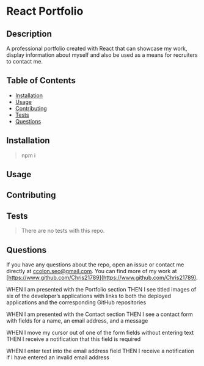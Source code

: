 # React Portfolio

## Description

A professional portfolio created with React that can showcase my work, display information about myself and also be used as a means for recruiters to contact me.

## Table of Contents

- [Installation](#installation)
- [Usage](#usage)
- [Contributing](#contributing)
- [Tests](#tests)
- [Questions](#questions)

## Installation

> npm i

## Usage

## Contributing

## Tests

> There are no tests with this repo.

## Questions

If you have any questions about the repo, open an issue or contact me directly at ccolon.seo@gmail.com. You can find more of my work at [https://www.github.com/Chris21789](https://www.github.com/Chris21789).

WHEN I am presented with the Portfolio section
THEN I see titled images of six of the developer’s applications with links to both the deployed 
applications and the corresponding GitHub repositories

WHEN I am presented with the Contact section
THEN I see a contact form with fields for a name, an email address, and a message

WHEN I move my cursor out of one of the form fields without entering text
THEN I receive a notification that this field is required

WHEN I enter text into the email address field
THEN I receive a notification if I have entered an invalid email address